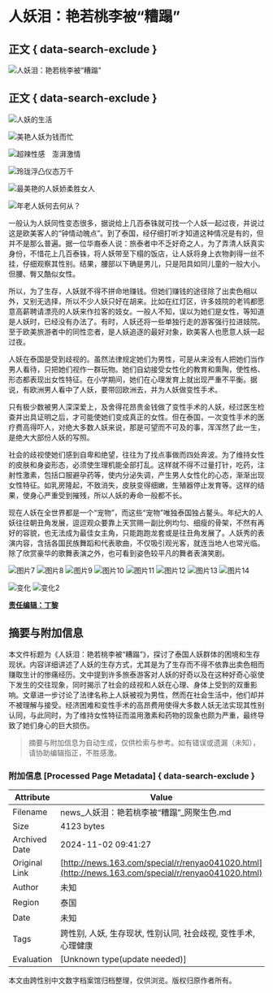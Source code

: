# 人妖泪：艳若桃李被“糟蹋”

## 正文 { data-search-exclude }


![人妖泪：艳若桃李被“糟蹋"](http://news.163.com/images2/title8.gif)

## 正文 { data-search-exclude }

![人妖的生活](http://cimg.163.com/news/0410/20/dlr1.jpg)

![美艳人妖为钱而忙](http://cimg.163.com/news/0410/20/dlr2.jpg)

![超辣性感　澎湃激情](http://cimg.163.com/news/0410/20/dlr3.jpg)

![玲珑浮凸仪态万千](http://cimg.163.com/news/0410/20/dlr4.jpg)

![最美艳的人妖娇柔胜女人](http://cimg.163.com/news/0410/20/dlr5.jpg)

![年老人妖何去何从？](http://cimg.163.com/news/0410/20/dlr6.jpg)

一般认为人妖同性变态很多，据说给上几百泰铢就可找一个人妖一起过夜，并说过这是欧美客人的“钟情动魄点”。到了泰国，经仔细打听才知道这种情况是有的，但并不是那么普遍。据一位华裔泰人说：旅泰者中不乏好奇之人，为了弄清人妖真实身份，不惜花上几百泰铢，将人妖带至下榻的饭店，让人妖将身上衣物剥得一丝不挂，仔细观察其性别。结果，腰部以下确是男儿，只是阳具如同儿童的一般大小。但腰、臀又酷似女性。

所以，为了生存，人妖就不得不拼命地赚钱。但她们赚钱的途径除了出卖色相以外，又别无选择，所以不少人妖只好在胡来。比如在红灯区，许多妓院的老鸨都愿意高薪聘请漂亮的人妖来作拉客的妓女。一般人不知，误以为她们是女性，等知道是人妖时，已经没有办法了。有时，人妖还将一些单独行走的游客强行拉进妓院。至于欧美旅游者中的同性恋者，是人妖追逐的最好对象，欧美客人也愿意人妖一起过夜。

人妖在泰国是受到歧视的。虽然法律规定她们为男性，可是从来没有人把她们当作男人看待，只把她们视作一群玩物。她们自幼接受女性化的教育和熏陶，使性格、形态都表现出女性特征。在小学期间，她们在心理发育上就出现严重不平衡。据说，有欧洲男人看中了人妖，要带回欧洲去，并为人妖做变性手术。

只有极少数被男人深深爱上，及舍得花昂贵金钱做了变性手术的人妖，经过医生检查并出具证明之后，才可能使她们变成真正的女性。但在泰国，一次变性手术的医疗费高得吓人，对绝大多数人妖来说，那是可望而不可及的事，浑浑然了此一生，是绝大大部份人妖的写照。

社会的歧视使她们感到自卑和绝望，往往为了找点事做而四处奔波。为了维持女性的皮肤和身姿形态，必须使生理机能全部打乱。这样就不得不过量打针，吃药，注射性激素，包括口服避孕药等，使内分泌失调，产生男人女性化的心态，渐渐出现女性特征。如乳房隆起，不致消失，皮肤变得细嫩，生殖器停止发育等。这样的结果，使身心严重受到摧残，所以人妖的寿命一般都不长。

现在人妖在全世界都是一个“宠物”，而这些“宠物”唯独泰国独占鳌头。年纪大的人妖往往朝丑角发展，逗逗观众要靠上天赏赐一副比例均匀、细瘦的骨架，不然有再好的容貌，也无法成为最佳女主角，只能跑跑龙套或是往丑角发展了。人妖秀的表演内容，含括各国民族舞蹈和代表歌曲，不仅吸引观光客，就连当地人也常光临。除了欣赏豪华的歌舞表演之外，也可看到姿色较平凡的舞者表演笑剧。

![图片7](http://cimg.163.com/news/0410/20/dlt1.jpg)
![图片8](http://cimg.163.com/news/0410/20/dlt2.jpg)
![图片9](http://cimg.163.com/news/0410/20/dlt3.jpg)
![图片10](http://cimg.163.com/news/0410/20/dlt4.jpg)
![图片11](http://cimg.163.com/news/0410/20/dlt5.jpg)
![图片12](http://cimg.163.com/news/0410/20/dlt6.jpg)
![图片13](http://cimg.163.com/news/0410/20/dlt7.jpg)
![图片14](http://cimg.163.com/news/0410/20/dlt8.jpg)

![变化](http://cimg.163.com/news/0410/20/dlb1.gif)
![变化2](http://cimg.163.com/news/0410/20/dlb2.jpg)

**[责任编辑：丁黎](http://bbs.news.163.com/-0026.html)**

## 摘要与附加信息

<!-- tcd_abstract -->
本文件标题为《人妖泪：艳若桃李被“糟蹋”》，探讨了泰国人妖群体的困境和生存现状。内容详细讲述了人妖的生存方式，尤其是为了生存而不得不依靠出卖色相而赚取生计的惨痛经历。文中提到许多旅泰游客对人妖的好奇以及在这种好奇心驱使下发生的交往现象，同时揭示了社会的歧视和人妖在心理、身体上受到的双重影响。文章进一步讨论了法律名称上人妖被视为男性，然而在社会生活中，他们却并不被理解与接受。经济困难和变性手术的高昂费用使得大多数人妖无法实现其性别认同，与此同时，为了维持女性特征而滥用激素和药物的现象也颇为严重，最终导致了她们身心的巨大损伤。
<!-- tcd_abstract_end -->

> 摘要与附加信息为自动生成，仅供检索与参考。如有错误或遗漏（未知），请协助编辑指正，不胜感激。

### 附加信息 [Processed Page Metadata] { data-search-exclude }

| Attribute       | Value                                  |
|-----------------|----------------------------------------|
| Filename        | news_人妖泪：艳若桃李被“糟蹋”_网聚生色.md                             |
| Size            | 4123 bytes                           |
| Archived Date   | 2024-11-02 09:41:27                             |
| Original Link   | [http://news.163.com/special/r/renyao041020.html](http://news.163.com/special/r/renyao041020.html)                       |
| Author          | 未知                               |
| Region          | 泰国                               |
| Date            | 未知                                 |
| Tags            | 跨性别, 人妖, 生存现状, 性别认同, 社会歧视, 变性手术, 心理健康                                 |
| Evaluation            | [Unknown type(update needed)]                                 |
<!-- tcd_table_end -->

本文由跨性别中文数字档案馆归档整理，仅供浏览。版权归原作者所有。
